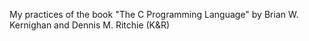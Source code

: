 My practices of the book "The C Programming Language" by Brian W. Kernighan and Dennis M. Ritchie (K&R)
